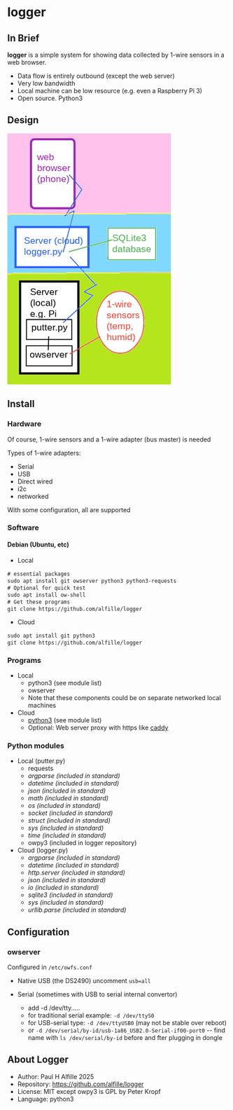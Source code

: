 # logger

## In Brief
__logger__ is a simple system for showing data collected by 1-wire sensors in a web browser.

* Data flow is entirely outbound (except the web server)
* Very low bandwidth
* Local machine can be low resource (e.g. even a Raspberry Pi 3)
* Open source. Python3

## Design

![logger](logger.png)

## Install

### Hardware
Of course, 1-wire sensors and a 1-wire adapter (bus master) is needed

Types of 1-wire adapters:

* Serial
* USB
* Direct wired
* i2c
* networked

With some configuration, all are supported

### Software
#### Debian (Ubuntu, etc)
* Local
```
# essential packages
sudo apt install git owserver python3 python3-requests
# Optional for quick test
sudo apt install ow-shell
# Get these programs
git clone https://github.com/alfille/logger
```
* Cloud
```
sudo apt install git python3 
git clone https://github.com/alfille/logger
```



### Programs

* Local
  * python3 (see module list)
  * owserver
  * Note that these components could be on separate networked local machines
* Cloud
  * [python3](https://www.python.org/) (see module list)
  * Optional: Web server proxy with https like [caddy](https://caddyserver.com/)

### Python modules

* Local (putter.py)
  * requests
  * *argparse (included in standard)*
  * *datetime (included in standard)*
  * *json (included in standard)*
  * *math (included in standard)*
  * *os (included in standard)*
  * *socket (included in standard)*
  * *struct (included in standard)*
  * *sys (included in standard)*
  * *time (included in standard)*
  * owpy3 (included in logger repository)
* Cloud (logger.py)
  * *argparse (included in standard)*
  * *datetime (included in standard)*
  * *http.server (included in standard)*
  * *json (included in standard)*
  * *io (included in standard)*
  * *sqlite3 (included in standard)*
  * *sys (included in standard)*
  * *urllib.parse (included in standard)*

## Configuration

### owserver

Configured in `/etc/owfs.conf`

* Native USB (the DS2490)
uncomment `usb=all`

* Serial (sometimes with USB to serial internal convertor)
  * add -d /dev/tty.....
  * for traditional serial example: `-d /dev/ttyS0`
  * for USB-serial type: `-d /dev/ttyUSB0`  (may not be stable over reboot)
  *   or  `-d /dev/serial/by-id/usb-1a86_USB2.0-Serial-if00-port0`  -- find name with `ls /dev/serial/by-id` before and fter plugging in dongle

## About Logger

* Author: Paul H Alfille 2025
* Repository: https://github.com/alfille/logger
* License: MIT except owpy3 is GPL by Peter Kropf
* Language: python3


